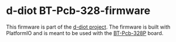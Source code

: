 # d-diot BT-Pcb-328-firmware

This firmware is part of the [d-diot project](https://www.d-diot.com).
The firmware is built with PlatformIO and is meant to be used with the [BT-Pcb-328P](https://github.com/d-diot/BT-Pcb-328P) board.

